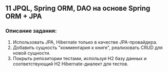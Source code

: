 ## 11 JPQL, Spring ORM, DAO на основе Spring ORM + JPA

### Описание задания:
1. Использовать JPA, Hibernate только в качестве JPA-провайдера.
2. Добавить сущность "комментария к книге", реализовать CRUD для новой сущности.
3. Покрыть репозитории тестами, используя H2 базу данных и соответствующий H2 Hibernate-диалект для тестов.